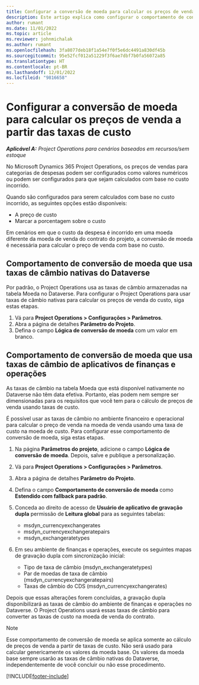 ```yaml
---
title: Configurar a conversão de moeda para calcular os preços de venda a partir das taxas de custo
description: Este artigo explica como configurar o comportamento de conversão de moeda que será usado no Microsoft Dynamics 365 Project Operations quando as transações de vendas forem geradas a partir de transações de custo.
author: rumant
ms.date: 11/01/2022
ms.topic: article
ms.reviewer: johnmichalak
ms.author: rumant
ms.openlocfilehash: 3fa8077deb18f1a54e7f0f5e6dc4491a830df45b
ms.sourcegitcommit: 95e52fcf012a51229f3f6ae7dbf7b0fa56072a85
ms.translationtype: HT
ms.contentlocale: pt-BR
ms.lasthandoff: 12/01/2022
ms.locfileid: "9816658"
---
```

# <a name="set-up-currency-conversion-to-calculate-sales-prices-from-cost-rates"></a>Configurar a conversão de moeda para calcular os preços de venda a partir das taxas de custo

_**Aplicável A:** Project Operations para cenários baseados em recursos/sem estoque_

No Microsoft Dynamics 365 Project Operations, os preços de vendas para categorias de despesas podem ser configurados como valores numéricos ou podem ser configurados para que sejam calculados com base no custo incorrido.

Quando são configurados para serem calculados com base no custo incorrido, as seguintes opções estão disponíveis:

- A preço de custo
- Marcar a porcentagem sobre o custo

Em cenários em que o custo da despesa é incorrido em uma moeda diferente da moeda de venda do contrato do projeto, a conversão de moeda é necessária para calcular o preço de venda com base no custo.

## <a name="currency-conversion-behavior-that-uses-native-dataverse-exchange-rates"></a>Comportamento de conversão de moeda que usa taxas de câmbio nativas do Dataverse

Por padrão, o Project Operations usa as taxas de câmbio armazenadas na tabela Moeda no Dataverse. Para configurar o Project Operations para usar taxas de câmbio nativas para calcular os preços de venda do custo, siga estas etapas.

1. Vá para **Project Operations \> Configurações \> Parâmetros**.
1. Abra a página de detalhes **Parâmetro do Projeto**.
1. Defina o campo **Lógica de conversão de moeda** com um valor em branco.

## <a name="currency-conversion-behavior-that-uses-exchange-rates-from-finance-and-operations-apps"></a>Comportamento de conversão de moeda que usa taxas de câmbio de aplicativos de finanças e operações

As taxas de câmbio na tabela Moeda que está disponível nativamente no Dataverse não têm data efetiva. Portanto, elas podem nem sempre ser dimensionadas para os requisitos que você tem para o cálculo de preços de venda usando taxas de custo.

É possível usar as taxas de câmbio no ambiente financeiro e operacional para calcular o preço de venda na moeda de venda usando uma taxa de custo na moeda de custo. Para configurar esse comportamento de conversão de moeda, siga estas etapas.

1. Na página **Parâmetros do projeto**, adicione o campo **Lógica de conversão de moeda**. Depois, salve e publique a personalização.
1. Vá para **Project Operations \> Configurações \> Parâmetros**.
1. Abra a página de detalhes **Parâmetro do Projeto**. 
1. Defina o campo **Comportamento de conversão de moeda** como **Estendido com fallback para padrão**.
1. Conceda ao direito de acesso de **Usuário de aplicativo de gravação dupla** permissão de **Leitura global** para as seguintes tabelas:

    - msdyn\_currencyexchangerates
    - msdyn\_currencyexchangeratepairs
    - msdyn\_exchangeratetypes

1. Em seu ambiente de finanças e operações, execute os seguintes mapas de gravação dupla com sincronização inicial:

    - Tipo de taxa de câmbio (msdyn\_exchangeratetypes)
    - Par de moedas de taxa de câmbio (msdyn\_currencyexchangeratepairs)
    - Taxas de câmbio do CDS (msdyn\_currencyexchangerates)

Depois que essas alterações forem concluídas, a gravação dupla disponibilizará as taxas de câmbio do ambiente de finanças e operações no Dataverse. O Project Operations usará essas taxas de câmbio para converter as taxas de custo na moeda de venda do contrato.

> [!NOTE]
> Esse comportamento de conversão de moeda se aplica somente ao cálculo de preços de venda a partir de taxas de custo. Não será usado para calcular genericamente os valores da moeda base. Os valores da moeda base sempre usarão as taxas de câmbio nativas do Dataverse, independentemente de você concluir ou não esse procedimento.

[!INCLUDE[footer-include](../includes/footer-banner.md)]
